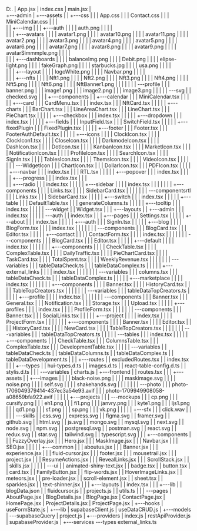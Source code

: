 

D:.
|   App.jsx
|   index.css
|   main.jsx
|   
+---admin
|   +---assets
|   |   +---css
|   |   |       App.css
|   |   |       Contact.css
|   |   |       MiniCalendar.css
|   |   |       
|   |   +---img
|   |   |   +---auth
|   |   |   |       auth.png
|   |   |   |       
|   |   |   +---avatars
|   |   |   |       avatar1.png
|   |   |   |       avatar10.png
|   |   |   |       avatar11.png
|   |   |   |       avatar2.png
|   |   |   |       avatar3.png
|   |   |   |       avatar4.png
|   |   |   |       avatar5.png
|   |   |   |       avatar6.png
|   |   |   |       avatar7.png
|   |   |   |       avatar8.png
|   |   |   |       avatar9.png
|   |   |   |       avatarSimmmple.png
|   |   |   |       
|   |   |   +---dashboards
|   |   |   |       balanceImg.png
|   |   |   |       Debit.png
|   |   |   |       elipse-light.png
|   |   |   |       fakeGraph.png
|   |   |   |       starbucks.jpg
|   |   |   |       usa.png
|   |   |   |       
|   |   |   +---layout
|   |   |   |       logoWhite.png
|   |   |   |       Navbar.png
|   |   |   |       
|   |   |   +---nfts
|   |   |   |       Nft1.png
|   |   |   |       Nft2.png
|   |   |   |       Nft3.png
|   |   |   |       Nft4.png
|   |   |   |       Nft5.png
|   |   |   |       Nft6.png
|   |   |   |       NftBanner1.png
|   |   |   |
|   |   |   \---profile
|   |   |           banner.png
|   |   |           image1.png
|   |   |           image2.png
|   |   |           image3.png
|   |   |
|   |   \---svg
|   |           checked.svg
|   |
|   +---components
|   |   +---calendar
|   |   |       MiniCalendar.tsx
|   |   |
|   |   +---card
|   |   |       CardMenu.tsx
|   |   |       index.tsx
|   |   |       NftCard.tsx
|   |   |
|   |   +---charts
|   |   |       BarChart.tsx
|   |   |       LineAreaChart.tsx
|   |   |       LineChart.tsx
|   |   |       PieChart.tsx
|   |   |
|   |   +---checkbox
|   |   |       index.tsx
|   |   |
|   |   +---dropdown
|   |   |       index.tsx
|   |   |
|   |   +---fields
|   |   |       InputField.tsx
|   |   |       SwitchField.tsx
|   |   |
|   |   +---fixedPlugin
|   |   |       FixedPlugin.tsx
|   |   |
|   |   +---footer
|   |   |       Footer.tsx
|   |   |       FooterAuthDefault.tsx
|   |   |
|   |   +---icons
|   |   |   |   ClockIcon.tsx
|   |   |   |   ClockIcon1.tsx
|   |   |   |   CloseIcon.tsx
|   |   |   |   DarkmodeIcon.tsx
|   |   |   |   DashIcon.tsx
|   |   |   |   DotIcon.tsx
|   |   |   |   KanbanIcon.tsx
|   |   |   |   MarketIcon.tsx
|   |   |   |   NotificationIcon.tsx
|   |   |   |   ProfileIcon.tsx
|   |   |   |   SearchIcon.tsx
|   |   |   |   SignIn.tsx
|   |   |   |   TablesIcon.tsx
|   |   |   |   ThemsIcon.tsx
|   |   |   |   VideoIcon.tsx
|   |   |   |
|   |   |   \---WidgetIcon
|   |   |           ChartIcon.tsx
|   |   |           DollarIcon.tsx
|   |   |           PDFIcon.tsx
|   |   |
|   |   +---navbar
|   |   |       index.tsx
|   |   |       RTL.tsx
|   |   |
|   |   +---popover
|   |   |       index.tsx
|   |   |
|   |   +---progress
|   |   |       index.tsx
|   |   |       
|   |   +---radio
|   |   |       index.tsx
|   |   |
|   |   +---sidebar
|   |   |   |   index.tsx
|   |   |   |
|   |   |   +---components
|   |   |   |       Links.tsx
|   |   |   |       SidebarCard.tsx
|   |   |   |
|   |   |   \---componentsrtl
|   |   |           Links.tsx
|   |   |           SidebarCard.tsx
|   |   |
|   |   +---switch
|   |   |       index.tsx
|   |   |
|   |   +---table
|   |   |       DefaultTable.tsx
|   |   |       generateColumns.ts
|   |   |
|   |   +---tooltip
|   |   |       index.tsx
|   |   |
|   |   \---widget
|   |           Widget.tsx
|   |
|   +---layouts
|   |   +---admin
|   |   |       index.tsx
|   |   |
|   |   \---auth
|   |           index.tsx
|   |
|   +---pages
|   |   |   Settings.tsx
|   |   |
|   |   +---about
|   |   |       index.tsx
|   |   |
|   |   +---auth
|   |   |       SignIn.tsx
|   |   |
|   |   +---blog
|   |   |   |   BlogForm.tsx
|   |   |   |   index.tsx
|   |   |   |
|   |   |   \---components
|   |   |           BlogCard.tsx
|   |   |           Editor.tsx
|   |   |
|   |   +---contact
|   |   |   |   ContactForm.tsx
|   |   |   |   index.tsx
|   |   |   |
|   |   |   \---components
|   |   |           BlogCard.tsx
|   |   |           Editor.tsx
|   |   |
|   |   +---default
|   |   |   |   index.tsx
|   |   |   |
|   |   |   +---components
|   |   |   |       CheckTable.tsx
|   |   |   |       ComplexTable.tsx
|   |   |   |       DailyTraffic.tsx
|   |   |   |       PieChartCard.tsx
|   |   |   |       TaskCard.tsx
|   |   |   |       TotalSpent.tsx
|   |   |   |       WeeklyRevenue.tsx
|   |   |   |
|   |   |   \---variables
|   |   |           tableDataCheck.ts
|   |   |           tableDataComplex.ts
|   |   |
|   |   +---external_links
|   |   |   |   index.tsx
|   |   |   |
|   |   |   \---variables
|   |   |           columns.tsx
|   |   |           tableDataCheck.ts
|   |   |           tableDataComplex.ts
|   |   |
|   |   +---marketplace
|   |   |   |   index.tsx
|   |   |   |
|   |   |   +---components
|   |   |   |       Banner.tsx
|   |   |   |       HistoryCard.tsx
|   |   |   |       TableTopCreators.tsx
|   |   |   |
|   |   |   \---variables
|   |   |           tableDataTopCreators.ts
|   |   |
|   |   +---profile
|   |   |   |   index.tsx
|   |   |   |
|   |   |   \---components
|   |   |           Banner.tsx
|   |   |           General.tsx
|   |   |           Notification.tsx
|   |   |           Storage.tsx
|   |   |           Upload.tsx
|   |   |
|   |   +---profiles
|   |   |   |   index.tsx
|   |   |   |   ProfileForm.tsx
|   |   |   |
|   |   |   \---components
|   |   |           Banner.tsx
|   |   |           SocialLinks.tsx
|   |   |
|   |   +---project
|   |   |   |   index.tsx
|   |   |   |   ProjectForm.tsx
|   |   |   |
|   |   |   +---components
|   |   |   |       Banner.tsx
|   |   |   |       Editor.tsx
|   |   |   |       HistoryCard.tsx
|   |   |   |       NewCard.tsx
|   |   |   |       TableTopCreators.tsx
|   |   |   |
|   |   |   \---variables
|   |   |           tableDataTopCreators.ts
|   |   |
|   |   \---tables
|   |       |   index.tsx
|   |       |
|   |       +---components
|   |       |       CheckTable.tsx
|   |       |       ColumnsTable.tsx
|   |       |       ComplexTable.tsx
|   |       |       DevelopmentTable.tsx
|   |       |
|   |       \---variables
|   |               tableDataCheck.ts
|   |               tableDataColumns.ts
|   |               tableDataComplex.ts
|   |               tableDataDevelopment.ts
|   |
|   +---routes
|   |       excludedRoutes.tsx
|   |       index.tsx
|   |
|   +---types
|   |       hui-types.d.ts
|   |       images.d.ts
|   |       react-table-config.d.ts
|   |       stylis.d.ts
|   |
|   \---variables
|           charts.js
|
+---frontend
|   |   routes.tsx
|   |
|   +---assets
|   |   +---images
|   |   |   |   black-noise.png
|   |   |   |   maskimage.svg
|   |   |   |   noise.png
|   |   |   |   self.svg
|   |   |   |   shakehands.svg
|   |   |   |
|   |   |   \---photo
|   |   |           photo-1706049379414-437ec3a54e93.avif
|   |   |           photo-1709949908058-a08659bfa922.avif
|   |   |
|   |   +---projects
|   |   |   \---mockups
|   |   |           cp.png
|   |   |           cursify.png
|   |   |           eh1.png
|   |   |           fi1.png
|   |   |           janvry.png
|   |   |           kyte1.png
|   |   |           ljs1.png
|   |   |           qd1.png
|   |   |           sf.png
|   |   |           sp.png
|   |   |           vk.png
|   |   |
|   |   +---sfx
|   |   |       click.wav
|   |   |
|   |   \---skills
|   |           css.svg
|   |           express.svg
|   |           figma.svg
|   |           framer.svg
|   |           github.svg
|   |           html.svg
|   |           js.svg
|   |           mongo.svg
|   |           mysql.svg
|   |           next.svg
|   |           node.svg
|   |           npm.svg
|   |           postgresql.svg
|   |           postman.svg
|   |           react.svg
|   |           redux.svg
|   |           star.svg
|   |           tailwind.svg
|   |           typescript.svg
|   |
|   +---components
|   |   |   FuzzyOverlay.jsx
|   |   |   Hero.jsx
|   |   |   MaskImage.jsx
|   |   |   Navbar.jsx
|   |   |   SEO.jsx
|   |   |
|   |   +---common
|   |   |       aboutus.jsx
|   |   |       Banner.jsx
|   |   |       experience.jsx
|   |   |       fluid-cursor.jsx
|   |   |       footer.jsx
|   |   |       mousetrail.jsx
|   |   |       project.jsx
|   |   |       ResumeActions.jsx
|   |   |       RevealLinks.jsx
|   |   |       ScrollStack.jsx
|   |   |       skills.jsx
|   |   |
|   |   \---ui
|   |           animated-shiny-text.jsx
|   |           badge.tsx
|   |           button.tsx
|   |           card.tsx
|   |           FamilyButton.jsx
|   |           flip-words.jsx
|   |           HoverImageLinks.jsx
|   |           meteors.jsx
|   |           pre-loader.jsx
|   |           scroll-element.jsx
|   |           sheet.tsx
|   |           sparkles.jsx
|   |           text-shinner.jsx
|   |
|   +---layouts
|   |       index.tsx
|   |
|   +---lib
|   |       blogData.json
|   |       fluidcursor.js
|   |       projects.js
|   |       utils.ts
|   |
|   \---pages
|           AboutPage.jsx
|           BlogDetails.jsx
|           BlogPage.jsx
|           ContactPage.jsx
|           HomePage.jsx
|           ProjectDetails.jsx
|           ProjectPage.jsx
|
+---hooks
|       useFormState.js
|
+---lib
|       supabaseClient.js
|       useDataCRUD.js
|
+---models
|   \---supabaseQuery
|           project.js
|
+---providers
|       index.js
|       restApiProvider.js
|       supabaseProvider.js
|
+---services
\---types
        external_links.ts